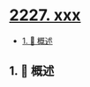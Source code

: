 # [2227. xxx](https://github.com/Tdahuyou/TNotes.leetcode/tree/main/notes/2227.%20xxx)

<!-- region:toc -->

- [1. 📝 概述](#1--概述)

<!-- endregion:toc -->

## 1. 📝 概述
